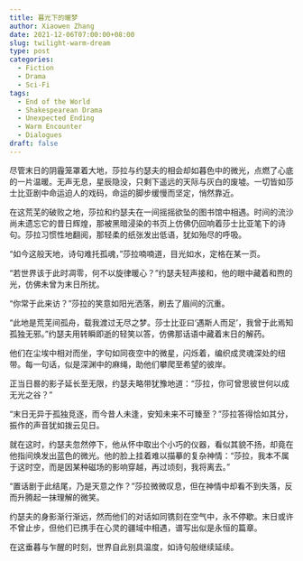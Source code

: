 ```yaml
---
title: 暮光下的暖梦
author: Xiaowen Zhang
date: 2021-12-06T07:00:00+08:00
slug: twilight-warm-dream
type: post
categories:
  - Fiction
  - Drama
  - Sci-Fi
tags:
  - End of the World
  - Shakespearean Drama
  - Unexpected Ending
  - Warm Encounter
  - Dialogues
draft: false
---
```


尽管末日的阴霾笼罩着大地，莎拉与约瑟夫的相会却如暮色中的微光，点燃了心底的一片温暖。无声无息，星辰隐没，只剩下遥远的天际与灰白的废墟。一切皆如莎士比亚剧中命运迫人的戏码，命运的脚步缓慢而坚定，悄然靠近。

在这荒芜的破败之地，莎拉和约瑟夫在一间摇摇欲坠的图书馆中相遇。时间的流沙尚未遗忘它的昔日辉煌，那被黑暗浸染的书页上仿佛仍回响着莎士比亚笔下的诗句。莎拉习惯性地翻阅，那轻柔的纸张发出低语，犹如殆尽的呼吸。

“如今这般天地，诗句难托孤魂，”莎拉喃喃道，目光如水，定格在某一页。

“若世界该于此时凋零，何不以旋律暖心？”约瑟夫轻声接和，他的眼中藏着和煦的光，仿佛未曾为末日所扰。

“你常于此来访？”莎拉的笑意如阳光洒落，刷去了眉间的沉重。

“此地是荒芜间孤舟，载我渡过无尽之梦。莎士比亚曰‘遇斯人而足’，我曾于此焉知孤独无邪。”约瑟夫用转瞬即逝的轻笑以答，仿佛那话语中藏着末日的解药。

他们在尘埃中相对而坐，字句如同夜空中的微星，闪烁着，编织成灵魂深处的纽带。每一句话，似是深渊中的麻绳，助他们攀爬至希望的彼岸。

正当日晷的影子延长至无限，约瑟夫略带犹豫地道：“莎拉，你可曾思彼世何以成无光之谷？”

“末日无异于孤独竞逐，而今昔人未逢，安知未来不可臻至？”莎拉答得恰如其分，振作的声音犹如拨云见日。

就在这时，约瑟夫忽然停下，他从怀中取出个小巧的仪器，看似其貌不扬，却竟在他指间焕发出蓝色的微光。他的脸上挂着难以描摹的复杂神情：“莎拉，我本不属于这时空，而是因某种磁场的影响穿越，再过顷刻，我将离去。”

“置话剧于此结尾，乃是天意之作？”莎拉微微叹息，但在神情中却看不到失落，反而升腾起一抹理解的微笑。

约瑟夫的身影渐行渐远，然而他们的对话如同镌刻在空气中，永不停歇。末日或许不曾止步，但他们已携手在心灵的疆域中相遇，谱写出似是永恒的篇章。

在这垂暮与乍醒的时刻，世界自此别具温度，如诗句般继续延续。